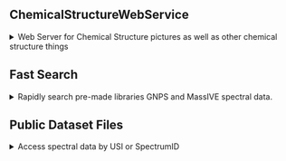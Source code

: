 ## ChemicalStructureWebService
<details>
<summary>Web Server for Chemical Structure pictures as well as other chemical structure things</summary>

### Web API Endpoints

Full resolution of all structural information conversion

```https://structure.gnps2.org/convert?smiles=CCO```

InChI Conversion

```https://structure.gnps2.org/inchi?smiles=CN1C=NC2=C1C(=O)N(C(=O)N2C)C```

InChIKey Conversion

```https://structure.gnps2.org/inchikey?smiles=CN1C=NC2=C1C(=O)N(C(=O)N2C)C```

Smiles Conversion

```https://structure.gnps2.org/inchikey?smiles=InChI=1S/C8H10N4O2/c1-10-4-9-6-5(10)7(13)12(3)8(14)11(6)2/h4H,1-3H3```

Mol Conversion

```https://structure.gnps2.org/mol?smiles=InChI=1S/C8H10N4O2/c1-10-4-9-6-5(10)7(13)12(3)8(14)11(6)2/h4H,1-3H3```

ClassyFire

```https://structure.gnps2.org/classyfire?inchi=InChI=1S/C8H10N4O2/c1-10-4-9-6-5(10)7(13)12(3)8(14)11(6)2/h4H,1-3H3```

Formula

```https://structure.gnps2.org/formula?inchi=InChI=1S/C8H10N4O2/c1-10-4-9-6-5(10)7(13)12(3)8(14)11(6)2/h4H,1-3H3```

Structure Mass

```https://structure.gnps2.org/structuremass?inchi=InChI=1S/C8H10N4O2/c1-10-4-9-6-5(10)7(13)12(3)8(14)11(6)2/h4H,1-3H3```
```https://structure.gnps2.org/structuremass?formula=C8H10N4O2```

Structure Fingerprint

```https://structure.gnps2.org/structurefingerprint?inchi=InChI=1S/C8H10N4O2/c1-10-4-9-6-5(10)7(13)12(3)8(14)11(6)2/h4H,1-3H3```

Image Creation

```https://structure.gnps2.org/structureimg?inchi=InChI=1S/C8H10N4O2/c1-10-4-9-6-5(10)7(13)12(3)8(14)11(6)2/h4H,1-3H3```

Structure Similarity

```https://structure.gnps2.org/structuresimilarity?inchi1=InChI=1S/C8H10N4O2/c1-10-4-9-6-5(10)7(13)12(3)8(14)11(6)2/h4H,1-3H3&smiles2=CN1C=NC2=C1C(=O)N(C(=O)N2C)C```
</details>

## Fast Search
<details>
<summary>Rapidly search pre-made libraries GNPS and MassIVE spectral data.</summary>
Search by peaks in json format using query_spectrum:
  
```
https://fasst.gnps2.org/search?usi=None&precursor_mz=981.54&charge=1&library=gnpslibrary&query_spectrum={%22n_peaks%22:15,%22peaks%22:[[165.06979370117188,0.38009798526763916],[167.072998046875,1.7413330078125],[179.07260131835938,0.2999509871006012],[180.08079528808594,100.0],[181.08859252929688,2.8455820083618164],[182.09649658203125,23.914995193481445],[192.08079528808594,0.6896359920501709],[193.0886993408203,0.2419929951429367],[208.07569885253906,3.9236950874328613],[210.09129333496094,51.83255386352539],[236.0706024169922,4.025279998779297],[253.09719848632812,21.652437210083008],[254.08120727539062,46.069068908691406],[255.0872039794922,0.3038550019264221],[271.1077880859375,0.7285820245742798]],%22precursor_charge%22:0,%22precursor_mz%22:271.1077}
```

Search by USI:

```
https://fasst.gnps2.org/search?library=gnpslibrary&usi=mzspec:GNPS:GNPS-LIBRARY:accession:CCMSLIB00000001547
```

Parameters:
* usi (mutually exclusive with query spectrum)
* library: The pre-built library index, options are listed on the [Fast Search GUI](https://fasst.gnps2.org/fastsearch/)
* analog: [Yes/No], Defaults to "No"
* cache: [Yes/No], Defaults to "No"
* lower_delta: defaults to 130
* upper_delta: defaults to 200
* pm_tolerance (Da): The tolerance for precursor mass matching in daltons, defaults to 0.05
* fragment_tolerance (Da): The tolerance for matching individual peaks in daltons, defaults to 0.05
* cosine_threshold: The minimum cosine threshold to be included in the results, defaults to 0.7
* query_spectrum (mututally exclusive with USI): A json formatted peak list

</details>

## Public Dataset Files
<details>
<summary>Access spectral data by USI or SpectrumID</summary>  
Getting all files per dataset

```
https://explorer.gnps2.org/api/datasets/{accession}/files
```

Getting file path per USI

```
https://dashboard.gnps2.org/downloadlink?usi={file usi}
```

Getting spectrum data from Spectrum ID

```
https://external.gnps2.org/gnpsspectrum?SpectrumID={Spectrum ID}
```

JSON Peak List from USI
```
https://fasst.gnps2.org/search?library=gnpslibrary&usi={file usi}
```
JSON Peak List from USI (Example):
```
https://fasst.gnps2.org/search?library=gnpslibrary&usi=mzspec:GNPS:GNPS-LIBRARY:accession:CCMSLIB00000001547
```
</details>
